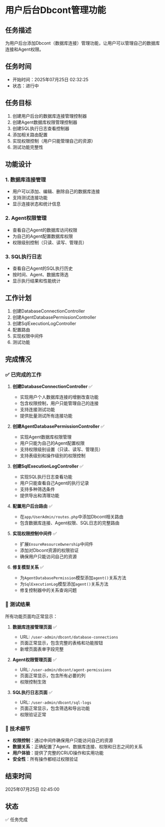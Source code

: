 # 用户后台Dbcont管理功能

## 任务描述
为用户后台添加Dbcont（数据库连接）管理功能，让用户可以管理自己的数据库连接和Agent权限。

## 任务时间
- 开始时间：2025年07月25日 02:32:25
- 状态：进行中

## 任务目标
1. 创建用户后台的数据库连接管理控制器
2. 创建Agent数据库权限管理控制器
3. 创建SQL执行日志查看控制器
4. 添加相关路由配置
5. 实现权限控制（用户只能管理自己的资源）
6. 测试功能完整性

## 功能设计

### 1. 数据库连接管理
- 用户可以添加、编辑、删除自己的数据库连接
- 支持测试连接功能
- 显示连接状态和统计信息

### 2. Agent权限管理
- 查看自己Agent的数据库访问权限
- 为自己的Agent配置数据库权限
- 权限级别控制（只读、读写、管理员）

### 3. SQL执行日志
- 查看自己Agent的SQL执行历史
- 按时间、Agent、数据库筛选
- 显示执行结果和性能统计

## 工作计划
1. 创建DatabaseConnectionController
2. 创建AgentDatabasePermissionController  
3. 创建SqlExecutionLogController
4. 配置路由
5. 实现权限中间件
6. 测试功能

## 完成情况

### ✅ 已完成的工作

1. **创建DatabaseConnectionController** ✅
   - 实现用户个人数据库连接的增删改查功能
   - 包含权限控制，用户只能管理自己的连接
   - 支持连接测试功能
   - 提供批量测试所有连接功能

2. **创建AgentDatabasePermissionController** ✅
   - 实现Agent数据库权限管理
   - 用户只能为自己的Agent配置权限
   - 支持权限级别设置（只读、读写、管理员）
   - 支持表级别和操作级别的权限控制

3. **创建SqlExecutionLogController** ✅
   - 实现SQL执行日志查看功能
   - 用户只能查看自己Agent的执行记录
   - 支持多种筛选条件
   - 提供导出和清理功能

4. **配置用户后台路由** ✅
   - 在`app/UserAdmin/routes.php`中添加Dbcont相关路由
   - 包含数据库连接、Agent权限、SQL日志的完整路由

5. **实现权限控制中间件** ✅
   - 扩展`EnsureResourceOwnership`中间件
   - 添加对Dbcont资源的权限验证
   - 确保用户只能访问自己的资源

6. **修复模型关系** ✅
   - 为`AgentDatabasePermission`模型添加`agent()`关系方法
   - 为`SqlExecutionLog`模型添加`agent()`关系方法
   - 修复控制器中的关系查询问题

### 🎯 测试结果

所有功能页面均正常显示：

1. **数据库连接管理页面** ✅
   - URL: `/user-admin/dbcont/database-connections`
   - 页面正常显示，包含完整的表格和功能按钮
   - 新增页面表单字段完整

2. **Agent权限管理页面** ✅
   - URL: `/user-admin/dbcont/agent-permissions`
   - 页面正常显示，包含所有必要的列
   - 权限控制生效

3. **SQL执行日志页面** ✅
   - URL: `/user-admin/dbcont/sql-logs`
   - 页面正常显示，包含筛选和导出功能
   - 权限验证正常

### 📝 技术细节

- **权限控制**：通过中间件确保用户只能访问自己的资源
- **数据关系**：正确配置了Agent、数据库连接、权限和日志之间的关系
- **用户体验**：提供了完整的CRUD操作和实用功能
- **安全性**：所有操作都经过权限验证

## 结束时间
2025年07月25日 02:45:00

## 状态
✅ 任务完成

